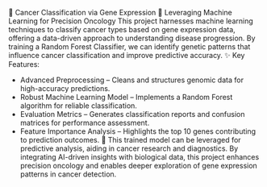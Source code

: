 🔬 Cancer Classification via Gene Expression
🚀 Leveraging Machine Learning for Precision Oncology
This project harnesses machine learning techniques to classify cancer types based on gene expression data, offering a data-driven approach to understanding disease progression. By training a Random Forest Classifier, we can identify genetic patterns that influence cancer classification and improve predictive accuracy.
✨ Key Features:
- Advanced Preprocessing – Cleans and structures genomic data for high-accuracy predictions.
- Robust Machine Learning Model – Implements a Random Forest algorithm for reliable classification.
- Evaluation Metrics – Generates classification reports and confusion matrices for performance assessment.
- Feature Importance Analysis – Highlights the top 10 genes contributing to prediction outcomes.
📁 This trained model can be leveraged for predictive analysis, aiding in cancer research and diagnostics.
By integrating AI-driven insights with biological data, this project enhances precision oncology and enables deeper exploration of gene expression patterns in cancer detection.
